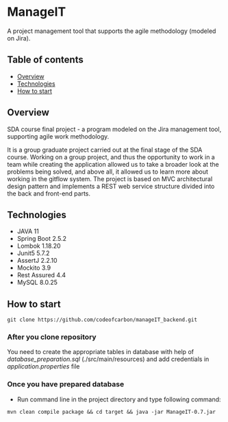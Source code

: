 # ManageIT

A project management tool that supports the agile methodology (modeled on Jira).

## Table of contents

* [Overview](#overview)
* [Technologies](#technologies)
* [How to start](#how-to-start)

## Overview
SDA course final project - a program modeled on the Jira management tool, supporting agile work methodology. 


It is a group graduate project carried out at the final stage of the SDA course. Working on a group project, and thus
the opportunity to work in a team while creating the application allowed us to take a broader look at the problems being solved, 
and above all, it allowed us to learn more about working in the gitflow system. 
The project is based on MVC architectural design pattern and implements a REST web service structure divided into the back and front-end parts.

## Technologies

* JAVA 11
* Spring Boot 2.5.2
* Lombok 1.18.20
* Junit5 5.7.2
* AssertJ 2.2.10
* Mockito 3.9
* Rest Assured 4.4
* MySQL 8.0.25

## How to start

```
git clone https://github.com/codeofcarbon/manageIT_backend.git
```

### After you clone repository

You need to create the appropriate tables in database with help of
*database_preparation.sql* (./src/main/resources)
and add credentials in *application.properties* file

### Once you have prepared database

* Run command line in the project directory and type following command:

```
mvn clean compile package && cd target && java -jar ManageIT-0.7.jar
```

